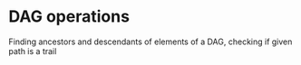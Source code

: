 # DAG operations
 Finding ancestors and descendants of elements of a DAG, checking if given path is a trail
